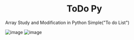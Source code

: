  <h1 align="center"> ToDo Py </h1>

 
 Array Study and Modification in Python Simple("To do List")
 
 
 
![image](https://user-images.githubusercontent.com/79244946/194345099-1ada7d8d-7e4d-4406-9b65-45ad59924070.png)
![image](https://user-images.githubusercontent.com/79244946/194345224-b59bef89-c268-4170-a5ab-adf75e631fe7.png)
